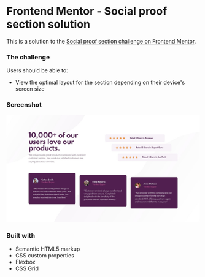 # Frontend Mentor - Social proof section solution

This is a solution to the [Social proof section challenge on Frontend Mentor](https://www.frontendmentor.io/challenges/social-proof-section-6e0qTv_bA). 

### The challenge

Users should be able to:

- View the optimal layout for the section depending on their device's screen size

### Screenshot

![](design/desktop-design.jpg)

### Built with

- Semantic HTML5 markup
- CSS custom properties
- Flexbox
- CSS Grid
